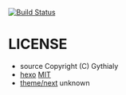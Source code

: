[![Build Status](https://travis-ci.org/gythialy/blog.svg)](https://travis-ci.org/gythialy/blog)

# LICENSE

- source Copyright (C) Gythialy
- [hexo](https://github.com/hexojs/hexo) [MIT](https://github.com/hexojs/hexo/blob/master/LICENSE)
- [theme/next](https://github.com/iissnan/hexo-theme-next)  unknown
